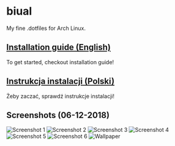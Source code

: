 # biual

My fine .dotfiles for Arch Linux.

## [Installation guide (English)](https://gitlab.com/dawidpotocki/biual/wikis/English/Installation-guide)
To get started, checkout installation guide!

## [Instrukcja instalacji (Polski)](https://gitlab.com/dawidpotocki/biual/wikis/Polski/Instrukcja-instalacji)
Żeby zaczać, sprawdź instrukcje instalacji!

## Screenshots (06-12-2018)
![Screenshot 1](https://imgur.com/ohgZNgL.png)
![Screenshot 2](https://imgur.com/Io8KYl4.png)
![Screenshot 3](https://imgur.com/FauCwQg.png)
![Screenshot 4](https://imgur.com/Amj10IA.png)
![Screenshot 5](https://imgur.com/bBqcCSD.png)
![Screenshot 6](https://imgur.com/wUabV2W.png)
![Wallpaper](https://cdn.dribbble.com/users/5031/screenshots/3713646/attachments/832536/wallpaper_mikael_gustafsson.png)
